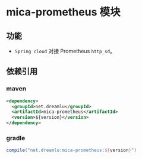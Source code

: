 # mica-prometheus 模块

## 功能
- `Spring cloud` 对接 Prometheus `http_sd`。

## 依赖引用
### maven
```xml
<dependency>
  <groupId>net.dreamlu</groupId>
  <artifactId>mica-prometheus</artifactId>
  <version>${version}</version>
</dependency>
```

### gradle
```groovy
compile("net.dreamlu:mica-prometheus:${version}")
```
